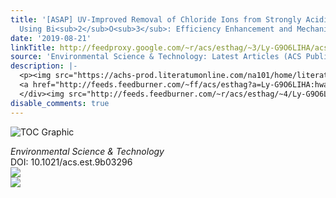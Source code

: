 ```yaml
---
title: '[ASAP] UV-Improved Removal of Chloride Ions from Strongly Acidic Wastewater
  Using Bi<sub>2</sub>O<sub>3</sub>: Efficiency Enhancement and Mechanisms'
date: '2019-08-21'
linkTitle: http://feedproxy.google.com/~r/acs/esthag/~3/Ly-G9O6LIHA/acs.est.9b03296
source: 'Environmental Science & Technology: Latest Articles (ACS Publications)'
description: |-
  <p><img src="https://achs-prod.literatumonline.com/na101/home/literatum/publisher/achs/journals/content/esthag/0/esthag.ahead-of-print/acs.est.9b03296/20190821/images/medium/es9b03296_0007.gif" alt="TOC Graphic"/></p><div><cite>Environmental Science & Technology</cite></div><div>DOI: 10.1021/acs.est.9b03296</div><div class="feedflare">
  <a href="http://feeds.feedburner.com/~ff/acs/esthag?a=Ly-G9O6LIHA:hwahiB-yoZc:yIl2AUoC8zA"><img src="http://feeds.feedburner.com/~ff/acs/esthag?d=yIl2AUoC8zA" border="0"></img></a>
  </div><img src="http://feeds.feedburner.com/~r/acs/esthag/~4/Ly-G9O6LIHA" ...
disable_comments: true
---
```

<p><img src="https://achs-prod.literatumonline.com/na101/home/literatum/publisher/achs/journals/content/esthag/0/esthag.ahead-of-print/acs.est.9b03296/20190821/images/medium/es9b03296_0007.gif" alt="TOC Graphic"/></p><div><cite>Environmental Science & Technology</cite></div><div>DOI: 10.1021/acs.est.9b03296</div><div class="feedflare">
<a href="http://feeds.feedburner.com/~ff/acs/esthag?a=Ly-G9O6LIHA:hwahiB-yoZc:yIl2AUoC8zA"><img src="http://feeds.feedburner.com/~ff/acs/esthag?d=yIl2AUoC8zA" border="0"></img></a>
</div><img src="http://feeds.feedburner.com/~r/acs/esthag/~4/Ly-G9O6LIHA" ...